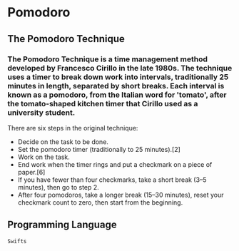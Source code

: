 # Pomodoro

## The Pomodoro Technique

### The Pomodoro Technique is a time management method developed by Francesco Cirillo in the late 1980s. The technique uses a timer to break down work into intervals, traditionally 25 minutes in length, separated by short breaks. Each interval is known as a pomodoro, from the Italian word for 'tomato', after the tomato-shaped kitchen timer that Cirillo used as a university student.

There are six steps in the original technique:

 - Decide on the task to be done.
 - Set the pomodoro timer (traditionally to 25 minutes).[2]
 - Work on the task.
 - End work when the timer rings and put a checkmark on a piece of paper.[6]
 - If you have fewer than four checkmarks, take a short break (3–5 minutes), then go to step 2.
 - After four pomodoros, take a longer break (15–30 minutes), reset your checkmark count to zero, then start from the beginning.
 
 ## Programming Language
    Swifts
